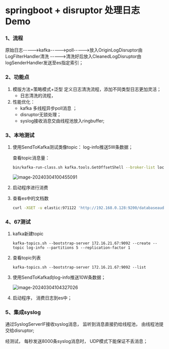 # springboot + disruptor 处理日志Demo

### 1、流程

原始日志----->kafka----->poll----->放入OriginLogDisruptor由LogFilterHandler清洗
----->清洗好后放入CleanedLogDisruptor由logSenderHandler发送至es指定索引；



### 2、功能点

1. 模版方法+策略模式+泛型 定义日志清洗流程，添加不同类型日志更加灵活；
   - 日志清洗的流程， 
2. 性能优化：
   - kafka 多线程异步poll消息 ；
   - disruptor无锁处理；
   - syslog接收消息交由线程池放入ringbuffer;



### 3、本地测试

1. 使用SendToKafka测试类像topic： log-info推送5W条数据；

   查看topic消息量：

   ```bash
   bin/kafka-run-class.sh kafka.tools.GetOffsetShell --broker-list localhost:9092 --time -1 --topic log-info
   ```

   ![image-20240304100455091](img/image-20240304100455091.png)

2. 启动程序进行消费

3. 查看es中的文档数

   ```bash
   curl -XGET -u elastic:971122 'http://192.168.0.128:9200/databaseaudit-hy/_count'
   ```



### 4、67测试

1. kafka新建topic

   ```
   kafka-topics.sh --bootstrap-server 172.16.21.67:9092 --create --topic log-info --partitions 5 --replication-factor 1
   
   ```

2. 查看topic列表

   ```
   kafka-topics.sh --bootstrap-server 172.16.21.67:9092 --list
   
   ```

3. 使用SendToKafka向log-info推送10W条数据；

   ![image-20240304104327026](img/image-20240304104327026.png)

4. 启动程序， 消费日志到es中；



### 5、集成syslog

通过SyslogServerIF接收syslog消息， 监听到消息直接扔给线程池， 由线程池提交给disruptor;

经测试， 每秒发送8000条syslog消息时， UDP模式下能保证不丢消息；

